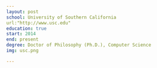 ```yaml
---
layout: post
school: University of Southern California
url:"http://www.usc.edu"
education: true
start: 2014
end: present
degree: Doctor of Philosophy (Ph.D.), Computer Science
img: usc.png

---
```


